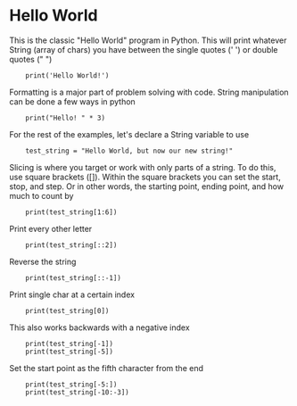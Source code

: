 # Hello World

   This is the classic "Hello World" program in Python. This will 
   print whatever String (array of chars) you have between the single 
   quotes (' ') or double quotes (" ")
        
        print('Hello World!')

   Formatting is a major part of problem solving with code. String
   manipulation can be done a few ways in python
        
        print("Hello! " * 3)
        
   For the rest of the examples, let's declare a String variable to use

        test_string = "Hello World, but now our new string!"

   Slicing is where you target or work with only parts of a string.
   To do this, use square brackets ([]). Within the square 
   brackets you can set the start, stop, and step. Or in other 
   words, the starting point, ending point, and how much to count by
        
        print(test_string[1:6])

   Print every other letter
        
        print(test_string[::2])

   Reverse the string
        
        print(test_string[::-1])

   Print single char at a certain index 
        
        print(test_string[0])

   This also works backwards with a negative index
        
        print(test_string[-1])
        print(test_string[-5])

   Set the start point as the fifth character from the end
        
        print(test_string[-5:])
        print(test_string[-10:-3])

